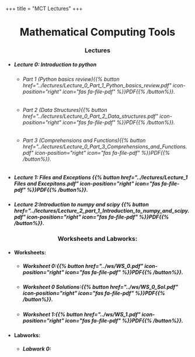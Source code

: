 +++
title = "MCT Lectures"
+++
<center><h1> Mathematical Computing Tools</h1></center>
 
<center><h3>Lectures</h3></center> 

- ##### Lecture 0: Introduction to python
   - ###### Part 1 (Python basics review){{% button href="../lectures/Lecture_0_Part_1_Python_basics_review.pdf" icon-position="right" icon="fas fa-file-pdf" %}}PDF{{% /button%}}.
   - ###### Part 2 (Data Structures){{% button href="../lectures/Lecture_0_Part_2_Data_structures.pdf" icon-position="right" icon="fas fa-file-pdf" %}}PDF{{% /button%}}.
   - ###### Part 3 (Comprehensions and Functions){{% button href="../lectures/Lecture_0_Part_3_Comprehensions_and_Functions.pdf" icon-position="right" icon="fas fa-file-pdf" %}}PDF{{% /button%}}.
- ##### Lecture 1: Files and Exceptions {{% button href="../lectures/Lecture_1 Files and Excepitons.pdf" icon-position="right" icon="fas fa-file-pdf" %}}PDF{{% /button%}}.
- ##### Lecture 2:Introduction to numpy and scipy {{% button href="../lectures/Lecture_2_part_1_Introduction_to_numpy_and_scipy.pdf" icon-position="right" icon="fas fa-file-pdf" %}}PDF{{% /button%}}.

<center><h3>Worksheets and Labworks:</h3></center> 
 
- #### Worksheets:
   - ##### Worksheet 0:{{% button href="../ws/WS_0.pdf" icon-position="right" icon="fas fa-file-pdf" %}}PDF{{% /button%}}.
   - ##### Worksheet 0 Solutions:{{% button href="../ws/WS_0_Sol.pdf" icon-position="right" icon="fas fa-file-pdf" %}}PDF{{% /button%}}.
   - ##### Worksheet 1:{{% button href="../ws/WS_1.pdf" icon-position="right" icon="fas fa-file-pdf" %}}PDF{{% /button%}}.
- #### Labworks:
   - ##### Labwork 0:
